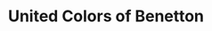 ---
title: "United Colors of Benetton"
url: /wien/united-colors-of-benetton-hietzinger-hauptstrasse/
shop: Kleidung
---